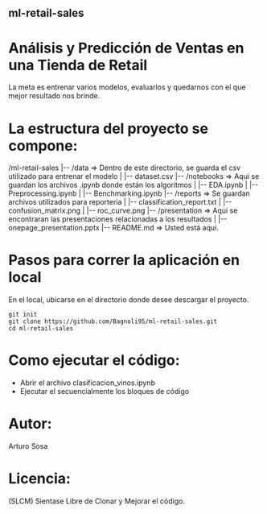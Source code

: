 ## ml-retail-sales
# Análisis y Predicción de Ventas en una Tienda de Retail
La meta es entrenar varios modelos, evaluarlos y quedarnos con el que mejor resultado nos brinde.

# La estructura del proyecto se compone:
/ml-retail-sales
|-- /data                             => Dentro de este directorio, se guarda el csv utilizado para entrenar el modelo
| |-- dataset.csv
|-- /notebooks                        => Aqui se guardan los archivos .ipynb donde están los algoritmos
| |-- EDA.ipynb
| |-- Preprocessing.ipynb
| |-- Benchmarking.ipynb
|-- /reports                          => Se guardan archivos utilizados para reporteria
| |-- classification_report.txt
| |-- confusion_matrix.png
| |-- roc_curve.png
|-- /presentation                     => Aqui se encontraran las presentaciones relacionadas a los resultados
| |-- onepage_presentation.pptx
|-- README.md                         => Usted está aqui.

# Pasos para correr la aplicación en local
En el local, ubicarse en el directorio donde desee descargar el proyecto.
```
git init
git clone https://github.com/Bagnoli95/ml-retail-sales.git
cd ml-retail-sales
```

# Como ejecutar el código:
- Abrir el archivo clasificacion_vinos.ipynb
- Ejecutar el secuencialmente los bloques de código


# Autor:
Arturo Sosa

# Licencia:
(SLCM) Sientase Libre de Clonar y Mejorar el código.
